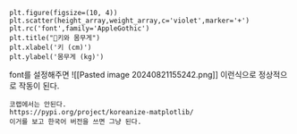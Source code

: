 ```
plt.figure(figsize=(10, 4)) 
plt.scatter(height_array,weight_array,c='violet',marker='+')
plt.rc('font',family='AppleGothic')
plt.title("키와 몸무게")
plt.xlabel('키 (cm)')
plt.ylabel('몸무게 (kg)')
```

font를 설정해주면 
![[Pasted image 20240821155242.png]]
이런식으로 정상적으로 작동이 된다.

```
코랩에서는 안된다.
https://pypi.org/project/koreanize-matplotlib/
이거를 보고 한국어 버전을 쓰면 그냥 된다.
```